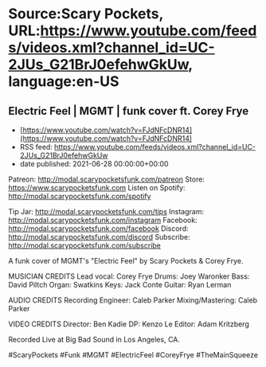 # Source:Scary Pockets, URL:https://www.youtube.com/feeds/videos.xml?channel_id=UC-2JUs_G21BrJ0efehwGkUw, language:en-US

## Electric Feel | MGMT | funk cover ft. Corey Frye
 - [https://www.youtube.com/watch?v=FJdNFcDNR14](https://www.youtube.com/watch?v=FJdNFcDNR14)
 - RSS feed: https://www.youtube.com/feeds/videos.xml?channel_id=UC-2JUs_G21BrJ0efehwGkUw
 - date published: 2021-06-28 00:00:00+00:00

Patreon: http://modal.scarypocketsfunk.com/patreon
Store: https://www.scarypocketsfunk.com
Listen on Spotify: http://modal.scarypocketsfunk.com/spotify

Tip Jar: http://modal.scarypocketsfunk.com/tips
Instagram: http://modal.scarypocketsfunk.com/instagram
Facebook: http://modal.scarypocketsfunk.com/facebook
Discord: http://modal.scarypocketsfunk.com/discord
Subscribe: http://modal.scarypocketsfunk.com/subscribe

A funk cover of MGMT's "Electric Feel" by Scary Pockets & Corey Frye.

MUSICIAN CREDITS
Lead vocal: Corey Frye
Drums: Joey Waronker
Bass: David Piltch
Organ: Swatkins
Keys: Jack Conte
Guitar: Ryan Lerman

AUDIO CREDITS
Recording Engineer: Caleb Parker
Mixing/Mastering: Caleb Parker

VIDEO CREDITS
Director: Ben Kadie
DP: Kenzo Le
Editor: Adam Kritzberg

Recorded Live at Big Bad Sound in Los Angeles, CA.

#ScaryPockets #Funk #MGMT #ElectricFeel #CoreyFrye #TheMainSqueeze

